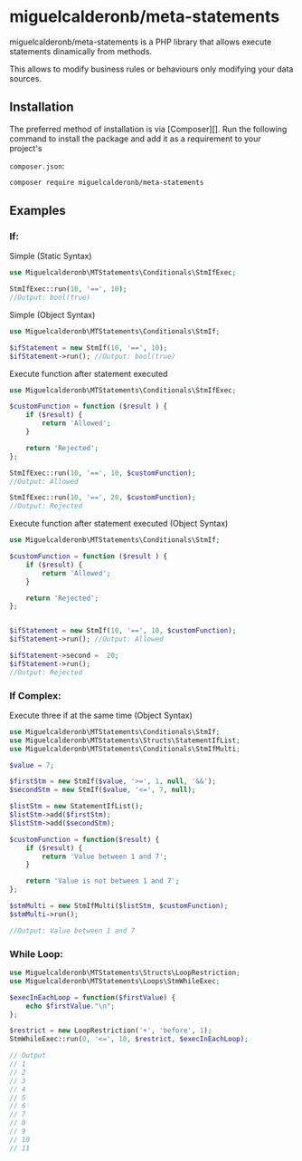 # miguelcalderonb/meta-statements

miguelcalderonb/meta-statements is a PHP library that allows execute statements dinamically from methods.

This allows to modify business rules or behaviours only modifying your data sources. 

## Installation

The preferred method of installation is via [Composer][]. Run the following
command to install the package and add it as a requirement to your project's

`composer.json`:

```bash
composer require miguelcalderonb/meta-statements
```

## Examples

### If:

Simple (Static Syntax)

```php
use Miguelcalderonb\MTStatements\Conditionals\StmIfExec;

StmIfExec::run(10, '==', 10);
//Output: bool(true)
```

Simple (Object Syntax)
```php
use Miguelcalderonb\MTStatements\Conditionals\StmIf;

$ifStatement = new StmIf(10, '==', 10);
$ifStatement->run(); //Output: bool(true)

```

Execute function after statement executed

```php
use Miguelcalderonb\MTStatements\Conditionals\StmIfExec;

$customFunction = function ($result ) {
    if ($result) {
        return 'Allowed';
    }

    return 'Rejected';
};

StmIfExec::run(10, '==', 10, $customFunction);
//Output: Allowed

StmIfExec::run(10, '==', 20, $customFunction);
//Output: Rejected
```

Execute function after statement executed (Object Syntax)
```php
use Miguelcalderonb\MTStatements\Conditionals\StmIf;

$customFunction = function ($result ) {
    if ($result) {
        return 'Allowed';
    }

    return 'Rejected';
};


$ifStatement = new StmIf(10, '==', 10, $customFunction);
$ifStatement->run(); //Output: Allowed

$ifStatement->second =  20;
$ifStatement->run();
//Output: Rejected

```

### If Complex:

Execute three if at the same time  (Object Syntax)

```php
use Miguelcalderonb\MTStatements\Conditionals\StmIf;
use Miguelcalderonb\MTStatements\Structs\StatementIfList;
use Miguelcalderonb\MTStatements\Conditionals\StmIfMulti;

$value = 7;

$firstStm = new StmIf($value, '>=', 1, null, '&&');
$secondStm = new StmIf($value, '<=', 7, null);

$listStm = new StatementIfList();
$listStm->add($firstStm);
$listStm->add($secondStm);

$customFunction = function($result) {
    if ($result) {
        return 'Value between 1 and 7';
    }

    return 'Value is not between 1 and 7';
};

$stmMulti = new StmIfMulti($listStm, $customFunction);
$stmMulti->run();

//Output: Value between 1 and 7
```

### While Loop:
```php
use Miguelcalderonb\MTStatements\Structs\LoopRestriction;
use Miguelcalderonb\MTStatements\Loops\StmWhileExec;

$execInEachLoop = function($firstValue) {
    echo $firstValue."\n";
};

$restrict = new LoopRestriction('+', 'before', 1);
StmWhileExec::run(0, '<=', 10, $restrict, $execInEachLoop);

// Output
// 1
// 2
// 3
// 4
// 5
// 6
// 7
// 8
// 9
// 10
// 11
```
